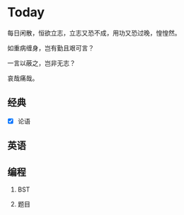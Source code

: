 # Today

每日闲散，恒欲立志，立志又恐不成，用功又恐过晚，惶惶然。

如重病缠身，岂有勤且艰可言？

一言以蔽之，岂非无志？

哀哉痛哉。

## 经典

- [x] 论语

## 英语

## 编程

1. BST

2. 题目
